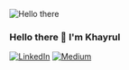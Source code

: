 ![Hello there](./Images/github_intro.gif)
<!-- ![Hello there](https://media1.tenor.com/images/6a4df9527c54d4528fb2b2ab47e7d422/tenor.gif?itemid=13774600) -->

 
### Hello there 👋 I'm Khayrul

<p> <a href="https://www.linkedin.com/in/khayrulbuet13/" target="_blank"><img alt="LinkedIn" src="https://img.shields.io/badge/linkedin-%230077B5.svg?&style=for-the-badge&logo=linkedin&logoColor=white" /></a>  <a href="https://medium.com/@dejavu-with-khayrul" target="_blank"><img alt="Medium" src="https://img.shields.io/badge/medium-%2312100E.svg?&style=for-the-badge&logo=medium&logoColor=white" /></a> 
</p>
